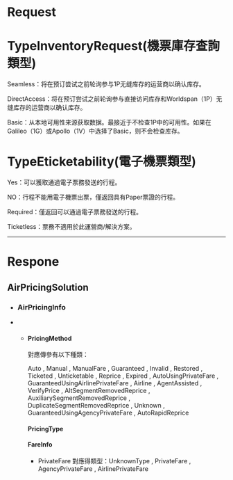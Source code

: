 # Request

# **TypeInventoryRequest\(機票庫存查詢類型\)**

Seamless：将在预订尝试之前轮询参与1P无缝库存的运营商以确认库存。

DirectAccess：将在预订尝试之前轮询参与直接访问库存和Worldspan（1P）无缝库存的运营商以确认库存。

Basic：从本地可用性来源获取数据。最接近于不检查1P中的可用性。如果在Galileo（1G）或Apollo（1V）中选择了Basic，则不会检查库存。

# TypeEticketability\(電子機票類型\)

Yes：可以獲取通過電子票務發送的行程。

NO：行程不能用電子機票出票，僅返回具有Paper票證的行程。

Required：僅返回可以通過電子票務發送的行程。

Ticketless：票務不適用於此運營商/解決方案。

---

# Respone

## AirPricingSolution

* ### AirPricingInfo

* * #### PricingMethod

    對應傳參有以下種類：

    Auto , Manual , ManualFare , Guaranteed , Invalid , Restored , Ticketed , Unticketable , Reprice , Expired , AutoUsingPrivateFare , GuaranteedUsingAirlinePrivateFare , Airline , AgentAssisted , VerifyPrice , AltSegmentRemovedReprice , AuxiliarySegmentRemovedReprice , DuplicateSegmentRemovedReprice , Unknown , GuaranteedUsingAgencyPrivateFare , AutoRapidReprice

    #### PricingType

    #### FareInfo

    * PrivateFare
      對應得類型：UnknownType , PrivateFare , AgencyPrivateFare , AirlinePrivateFare



